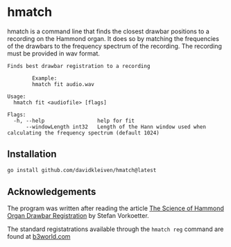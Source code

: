 # hmatch

hmatch is a command line that finds the closest drawbar positions to a recording on the Hammond organ.
It does so by matching the frequencies of the drawbars to the frequency spectrum of the recording. The recording must be provided in wav format.

```
Finds best drawbar registration to a recording

        Example:
        hmatch fit audio.wav

Usage:
  hmatch fit <audiofile> [flags]

Flags:
  -h, --help                 help for fit
      --windowLength int32   Length of the Hann window used when calculating the frequency spectrum (default 1024)
```

## Installation

```sh
go install github.com/davidkleiven/hmatch@latest
```

## Acknowledgements

The program was written after reading the article [The Science of Hammond Organ Drawbar Registration](http://www.stefanv.com/electronics/hammond_drawbar_science.html) by Stefan Vorkoetter.

The standard registatrations available through the `hmatch reg` command are found at [b3world.com](https://b3world.com/hammond-drawbar-settings.html)
